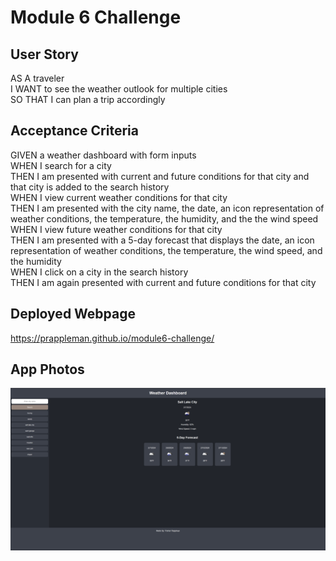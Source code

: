 # Module 6 Challenge

## User Story
AS A traveler
<br>
I WANT to see the weather outlook for multiple cities
<br>
SO THAT I can plan a trip accordingly

## Acceptance Criteria
GIVEN a weather dashboard with form inputs
<br>
WHEN I search for a city
<br>
THEN I am presented with current and future conditions for that city and that city is added to the search history
<br>
WHEN I view current weather conditions for that city
<br>
THEN I am presented with the city name, the date, an icon representation of weather conditions, the temperature, the humidity, and the the wind speed
<br>
WHEN I view future weather conditions for that city
<br>
THEN I am presented with a 5-day forecast that displays the date, an icon representation of weather conditions, the temperature, the wind speed, and the humidity
<br>
WHEN I click on a city in the search history
<br>
THEN I am again presented with current and future conditions for that city

## Deployed Webpage

https://prappleman.github.io/module6-challenge/

## App Photos

<img src="Assets/Screenshot 2024-02-07 213409.png" title="weather dashboard">
